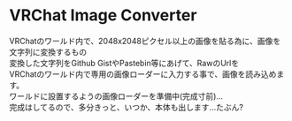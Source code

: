 # VRChat Image Converter
VRChatのワールド内で、2048x2048ピクセル以上の画像を貼る為に、画像を文字列に変換するもの  
変換した文字列をGithub GistやPastebin等にあげて、RawのUrlを  
VRChatのワールド内で専用の画像ローダーに入力する事で、画像を読み込めます。  
ワールドに設置するようの画像ローダーを準備中(完成寸前)...  
完成はしてるので、多分きっと、いつか、本体も出します...たぶん?
